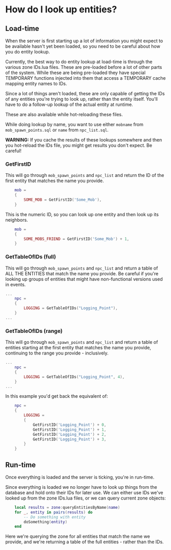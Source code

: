 # How do I look up entities?

## Load-time

When the server is first starting up a lot of information you might expect to be available hasn't yet been loaded, so you need to be careful about how you do entity lookup.

Currently, the best way to do entity lookup at load-time is through the various zone IDs.lua files. These are pre-loaded before a lot of other parts of the system. While these are being pre-loaded they have special TEMPORARY functions injected into them that access a TEMPORARY cache mapping entity names to IDs.

Since a lot of things aren't loaded, these are only capable of getting the IDs of any entities you're trying to look up, rather than the entity itself. You'll have to do a follow-up lookup of the actual entity at runtime.

These are also available while hot-reloading these files.

While doing lookup by name, you want to use either `mobname` from `mob_spawn_points.sql` or `name` from `npc_list.sql`.

**WARNING:** If you cache the results of these lookups somewhere and then you hot-reload the IDs file, you might get results you don't expect. Be careful!

### GetFirstID

This will go through `mob_spawn_points` and `npc_list` and return the ID of the first entity that matches the name you provide.

```lua
    mob =
    {
        SOME_MOB = GetFirstID('Some_Mob'),
    }
```

This is the numeric ID, so you can look up one entity and then look up its neighbors.

```lua
    mob =
    {
        SOME_MOBS_FRIEND = GetFirstID('Some_Mob') + 1,
    }
```

### GetTableOfIDs (full)

This will go through `mob_spawn_points` and `npc_list` and return a table of ALL THE ENTITIES that match the name you provide. Be careful if you're looking up groups of entities that might have non-functional versions used in events.

```lua
...
    npc =
    {
        LOGGING = GetTableOfIDs("Logging_Point"),
    }
...
```

### GetTableOfIDs (range)

This will go through `mob_spawn_points` and `npc_list` and return a table of entities starting at the first entity that matches the name you provide, continuing to the range you provide - inclusively.

```lua
...
    npc =
    {
        LOGGING = GetTableOfIDs("Logging_Point", 4),
    }
...
```

In this example you'd get back the equivalent of:

```lua
    npc =
    {
        LOGGING =
        {
            GetFirstID('Logging_Point') + 0,
            GetFirstID('Logging_Point') + 1,
            GetFirstID('Logging_Point') + 2,
            GetFirstID('Logging_Point') + 3,
        }
    }
```

## Run-time

Once everything is loaded and the server is ticking, you're in run-time.

Since everything is loaded we no longer have to look up things from the database and hold onto their IDs for later use. We can either use IDs we've looked up from the zone IDs.lua files, or we can query current zone objects:

```lua
    local results = zone:queryEntitiesByName(name)
    for _, entity in pairs(results) do
        -- Do something with entity
        doSomething(entity)
    end
```

Here we're querying the zone for all entities that match the name we provide, and we're returning a table of the full entities - rather than the IDs.
